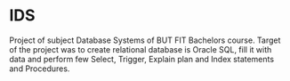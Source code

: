 # IDS

Project of subject Database Systems of BUT FIT Bachelors course. Target of the project was to create relational database is Oracle SQL, fill it with data
and perform few Select, Trigger, Explain plan and Index statements and Procedures.
